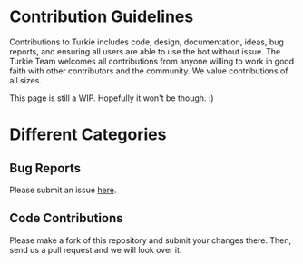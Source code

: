 # Contribution Guidelines
Contributions to Turkie includes code, design, documentation, ideas, bug reports, and ensuring all users are able to use the bot without issue. The Turkie Team welcomes all contributions from anyone willing to work in good faith with other contributors and the community. We value contributions of all sizes.

This page is still a WIP. Hopefully it won't be though. :) 

# Different Categories
## Bug Reports
Please submit an issue [here](https://github.com/ewang20027/Turkie/issues/new/choose).
## Code Contributions
Please make a fork of this repository and submit your changes there. Then, send us a pull request and we will look over it.
